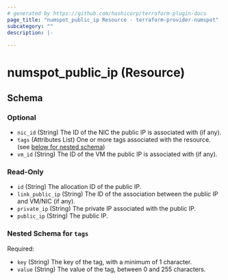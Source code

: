```yaml
---
# generated by https://github.com/hashicorp/terraform-plugin-docs
page_title: "numspot_public_ip Resource - terraform-provider-numspot"
subcategory: ""
description: |-
  
---
```


# numspot_public_ip (Resource)





<!-- schema generated by tfplugindocs -->
## Schema

### Optional

- `nic_id` (String) The ID of the NIC the public IP is associated with (if any).
- `tags` (Attributes List) One or more tags associated with the resource. (see [below for nested schema](#nestedatt--tags))
- `vm_id` (String) The ID of the VM the public IP is associated with (if any).

### Read-Only

- `id` (String) The allocation ID of the public IP.
- `link_public_ip` (String) The ID of the association between the public IP and VM/NIC (if any).
- `private_ip` (String) The private IP associated with the public IP.
- `public_ip` (String) The public IP.

<a id="nestedatt--tags"></a>
### Nested Schema for `tags`

Required:

- `key` (String) The key of the tag, with a minimum of 1 character.
- `value` (String) The value of the tag, between 0 and 255 characters.
